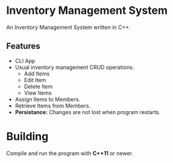 # Inventory Management System

An Inventory Management System written in C++.

## Features

- CLI App
- Usual inventory management CRUD operations.
    - Add Items
    - Edit Item
    - Delete Item
    - View Items
- Assign Items to Members.
- Retrieve Items from Members.
- **Persistance:** Changes are not lost when program restarts.

# Building

Compile and run the program with **C++11** or newer.
